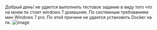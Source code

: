 Добрый день!
не удается выполнить тестовое задание в виду того что на моем пк стоит windows 7 домашняя. По системным требованиям мин Windows 7 pro.
По этой причине не удается установить Docker на пк.
![image](https://github.com/SergejPV/test/assets/127343474/f130e2c3-2d9b-45c8-a0e6-12f305d1b239)
